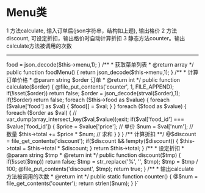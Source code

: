 #	Menu类

1 方法calculate, 输入订单后(json字符串，结构如上题), 输出格价
2 方法discount, 可设定折扣，输出格价时自动计算折扣
3 静态方法counter。输出calculate方法被调用的次数

---

<?php

	// namespace Exam;

	/**
	 * Menu类
	 * @author ljy
	 * @date 2017/03/28
	 */
	class Menu {

		private $menu = '[
				{"type_id":1,"name":"大菜","food":[
												{"food_id":1,"name":"鱼香肉丝","price":"10"},
												{"food_id":2,"name":"红烧肉","price":"11"},
												{"food_id":3,"name":"香辣粉","price":"12"}
												]},
				{"type_id":2,"name":"中菜","food":[
												{"food_id":4,"name":"小炒肉","price":"13"},
												{"food_id":5,"name":"云吞","price":"14"}
												]},
				{"type_id":3,"name":"小菜","food":[
												{"food_id":6,"name":"雪糕","price":"15"},
												{"food_id":7,"name":"黄瓜","price":"16"}
												]}	    
			]';
		private $food = '';	
		private $total = '';	

		/**
		 * 初始化菜单
		 */	
		function __construct() {
			$this->food = json_decode($this->menu,1);
		}

		/**
		 * 获取菜单列表
		 * @return array
		 */
		public function foodMenu() {
			return json_decode($this->menu,1);
		}

		/**
		 * 计算订单价格
		 * @param string $order 订单
		 * @return int 
		 */	
		public function calculate($order) {
			@file_put_contents('counter', 1, FILE_APPEND);
			if(!isset($order)) return false;

			$order = json_decode(strval($order),1);

			if(!$order) return false;

			foreach ($this->food as $value) {
				foreach ($value['food'] as $val) {
					$food[] = $val;
				}
			}

			foreach ($food as $value) {
				foreach ($order as $val) {
					// var_dump(array_intersect_key($val,$value));exit;
					if($val['food_id'] === $value['food_id']) {
						$price = $value['price'];			// 单价
						$num = $val['num'];					// 数量
						$this->total += $price * $num;		// 求和
					}

				}
			}

			/** 计算折扣 **/
			@$discount = file_get_contents('discount');
			if($discount && !empty($discount)) {
				$this->total = $this->total * $discount;
			}
			return $this->total;
		}

		/**
	     * 设定折扣
	     * @param string $tmp
	     * @return int
		 */
		public function discount($tmp) {
			if(!isset($tmp)) return false;

			$tmp = str_replace('%', '', $tmp);
			$tmp =  $tmp / 100;
			@file_put_contents('discount', $tmp);

			return true;
		}

		/**
		 * 输出calculate方法被调用的次数
		 * @return int
		 */
		public static function counter() {
			@$num = file_get_contents('counter');
			return strlen($num);
		}
	}`